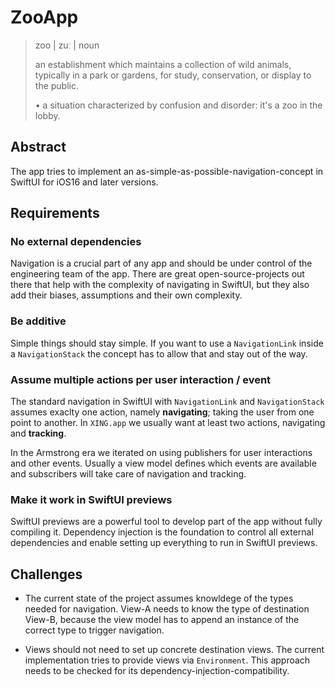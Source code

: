 # ZooApp

> zoo | zuː |
> noun
>
> an establishment which maintains a collection of wild animals, typically in a park or gardens, for study, conservation, or display to the public.
>
> • a situation characterized by confusion and disorder: it's a zoo in the lobby.

## Abstract

The app tries to implement an as-simple-as-possible-navigation-concept in SwiftUI for iOS16 and later versions. 

## Requirements

### No external dependencies

Navigation is a crucial part of any app and should be under control of the engineering team of the app. There are great open-source-projects out there that help with the complexity of navigating in SwiftUI, but they also add their biases, assumptions and their own complexity.

### Be additive

Simple things should stay simple. If you want to use a `NavigationLink` inside a `NavigationStack` the concept has to allow that and stay out of the way.

### Assume multiple actions per user interaction / event

The standard navigation in SwiftUI with `NavigationLink` and `NavigationStack` assumes exaclty one action, namely **navigating**; taking the user from one point to another. In `XING.app` we usually want at least two actions, navigating and **tracking**.

In the Armstrong era we iterated on using publishers for user interactions and other events. Usually a view model defines which events are available and subscribers will take care of navigation and tracking.

### Make it work in SwiftUI previews

SwiftUI previews are a powerful tool to develop part of the app without fully compiling it. Dependency injection is the foundation to control all external dependencies and enable setting up everything to run in SwiftUI previews. 


## Challenges

- The current state of the project assumes knowldege of the types needed for navigation. View-A needs to know the type of destination View-B, because the view model has to append an instance of the correct type to trigger navigation.

- Views should not need to set up concrete destination views. The current implementation tries to provide views via `Environment`. This approach needs to be checked for its dependency-injection-compatibility.
